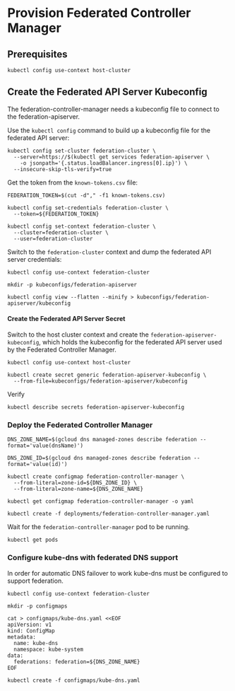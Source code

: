 # Provision Federated Controller Manager

## Prerequisites

```
kubectl config use-context host-cluster
```

## Create the Federated API Server Kubeconfig

The federation-controller-manager needs a kubeconfig file to connect to the federation-apiserver.

Use the `kubectl config` command to build up a kubeconfig file for the federated API server:

```
kubectl config set-cluster federation-cluster \
  --server=https://$(kubectl get services federation-apiserver \
    -o jsonpath='{.status.loadBalancer.ingress[0].ip}') \
  --insecure-skip-tls-verify=true
```

Get the token from the `known-tokens.csv` file:

```
FEDERATION_TOKEN=$(cut -d"," -f1 known-tokens.csv)
```

```
kubectl config set-credentials federation-cluster \
  --token=${FEDERATION_TOKEN}
```

```
kubectl config set-context federation-cluster \
  --cluster=federation-cluster \
  --user=federation-cluster
```

Switch to the `federation-cluster` context and dump the federated API server credentials:

```
kubectl config use-context federation-cluster
```

```
mkdir -p kubeconfigs/federation-apiserver
```

```
kubectl config view --flatten --minify > kubeconfigs/federation-apiserver/kubeconfig
```

#### Create the Federated API Server Secret

Switch to the host cluster context and create the `federation-apiserver-kubeconfig`, which holds the kubeconfig for the federated API server used by the Federated Controller Manager.

```
kubectl config use-context host-cluster
```

```
kubectl create secret generic federation-apiserver-kubeconfig \
  --from-file=kubeconfigs/federation-apiserver/kubeconfig
```

Verify

```
kubectl describe secrets federation-apiserver-kubeconfig
```

### Deploy the Federated Controller Manager

```
DNS_ZONE_NAME=$(gcloud dns managed-zones describe federation --format='value(dnsName)')
```

```
DNS_ZONE_ID=$(gcloud dns managed-zones describe federation --format='value(id)')
```

```
kubectl create configmap federation-controller-manager \
  --from-literal=zone-id=${DNS_ZONE_ID} \
  --from-literal=zone-name=${DNS_ZONE_NAME}
```

```
kubectl get configmap federation-controller-manager -o yaml
```

```
kubectl create -f deployments/federation-controller-manager.yaml
```

Wait for the `federation-controller-manager` pod to be running.

```
kubectl get pods
```

### Configure kube-dns with federated DNS support

In order for automatic DNS failover to work kube-dns must be configured to support federation.

```
kubectl config use-context federation-cluster
```

```
mkdir -p configmaps
```

```
cat > configmaps/kube-dns.yaml <<EOF
apiVersion: v1
kind: ConfigMap
metadata:
  name: kube-dns
  namespace: kube-system
data:
  federations: federation=${DNS_ZONE_NAME}
EOF
```

```
kubectl create -f configmaps/kube-dns.yaml 
```


